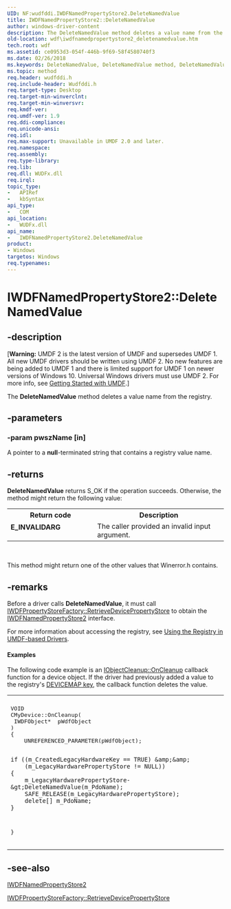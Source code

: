 ```yaml
---
UID: NF:wudfddi.IWDFNamedPropertyStore2.DeleteNamedValue
title: IWDFNamedPropertyStore2::DeleteNamedValue
author: windows-driver-content
description: The DeleteNamedValue method deletes a value name from the registry.
old-location: wdf\iwdfnamedpropertystore2_deletenamedvalue.htm
tech.root: wdf
ms.assetid: ce0953d3-054f-446b-9f69-58f4580740f3
ms.date: 02/26/2018
ms.keywords: DeleteNamedValue, DeleteNamedValue method, DeleteNamedValue method,IWDFNamedPropertyStore2 interface, IWDFNamedPropertyStore2 interface,DeleteNamedValue method, IWDFNamedPropertyStore2.DeleteNamedValue, IWDFNamedPropertyStore2::DeleteNamedValue, UMDFPropertyStoreObjectRef_9363c14f-0ff0-4c2f-910a-916b3cb9d664.xml, umdf.iwdfnamedpropertystore2_deletenamedvalue, wdf.iwdfnamedpropertystore2_deletenamedvalue, wudfddi/IWDFNamedPropertyStore2::DeleteNamedValue
ms.topic: method
req.header: wudfddi.h
req.include-header: Wudfddi.h
req.target-type: Desktop
req.target-min-winverclnt: 
req.target-min-winversvr: 
req.kmdf-ver: 
req.umdf-ver: 1.9
req.ddi-compliance: 
req.unicode-ansi: 
req.idl: 
req.max-support: Unavailable in UMDF 2.0 and later.
req.namespace: 
req.assembly: 
req.type-library: 
req.lib: 
req.dll: WUDFx.dll
req.irql: 
topic_type:
-	APIRef
-	kbSyntax
api_type:
-	COM
api_location:
-	WUDFx.dll
api_name:
-	IWDFNamedPropertyStore2.DeleteNamedValue
product:
- Windows
targetos: Windows
req.typenames: 
---
```


# IWDFNamedPropertyStore2::DeleteNamedValue


## -description


<p class="CCE_Message">[<b>Warning:</b> UMDF 2 is the latest version of UMDF and supersedes UMDF 1.  All new UMDF drivers should be written using UMDF 2.  No new features are being added to UMDF 1 and there is limited support for UMDF 1 on newer versions of Windows 10.  Universal Windows drivers must use UMDF 2.  For more info, see <a href="https://docs.microsoft.com/windows-hardware/drivers/wdf/getting-started-with-umdf-version-2">Getting Started with UMDF</a>.]

The <b>DeleteNamedValue</b> method deletes a value name from the registry.


## -parameters




### -param pwszName [in]

A pointer to a <b>null</b>-terminated string that contains a registry value name.


## -returns



<b>DeleteNamedValue</b> returns S_OK if the operation succeeds. Otherwise, the method might return the following value:

<table>
<tr>
<th>Return code</th>
<th>Description</th>
</tr>
<tr>
<td width="40%">
<dl>
<dt><b>E_INVALIDARG</b></dt>
</dl>
</td>
<td width="60%">
The caller provided an invalid input argument.

</td>
</tr>
</table>
 

This method might return one of the other values that Winerror.h contains.




## -remarks



Before a driver calls <b>DeleteNamedValue</b>, it must call <a href="https://msdn.microsoft.com/library/windows/hardware/ff560228">IWDFPropertyStoreFactory::RetrieveDevicePropertyStore</a> to obtain the <a href="https://msdn.microsoft.com/library/windows/hardware/ff560168">IWDFNamedPropertyStore2</a> interface.

For more information about accessing the registry, see <a href="https://docs.microsoft.com/windows-hardware/drivers/wdf/using-the-registry-in-umdf-1-x-drivers">Using the Registry in UMDF-based Drivers</a>.


#### Examples

The following code example is an <a href="https://msdn.microsoft.com/library/windows/hardware/ff556760">IObjectCleanup::OnCleanup</a> callback function for a device object. If the driver had previously added a value to the registry's <a href="https://docs.microsoft.com/windows-hardware/drivers/wdf/using-the-registry-in-umdf-1-x-drivers">DEVICEMAP key</a>, the callback function deletes the value.

<div class="code"><span codelanguage=""><table>
<tr>
<th></th>
</tr>
<tr>
<td>
<pre>VOID 
CMyDevice::OnCleanup(
 IWDFObject*  pWdfObject
)
{
    UNREFERENCED_PARAMETER(pWdfObject);
 
    if ((m_CreatedLegacyHardwareKey == TRUE) &amp;&amp; 
        (m_LegacyHardwarePropertyStore != NULL))
    {
        m_LegacyHardwarePropertyStore-&gt;DeleteNamedValue(m_PdoName);
        SAFE_RELEASE(m_LegacyHardwarePropertyStore);
        delete[] m_PdoName;
    }    
}</pre>
</td>
</tr>
</table></span></div>



## -see-also




<a href="https://msdn.microsoft.com/library/windows/hardware/ff560168">IWDFNamedPropertyStore2</a>



<a href="https://msdn.microsoft.com/library/windows/hardware/ff560228">IWDFPropertyStoreFactory::RetrieveDevicePropertyStore</a>
 

 

